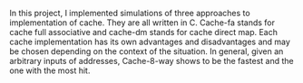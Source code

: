 In this project, I implemented simulations of three approaches to implementation of cache. They are all written in C. 
Cache-fa stands for cache full associative and cache-dm stands for cache direct map. Each cache implementation has its own advantages and disadvantages and may be chosen depending on the context of the situation. In general, given an arbitrary inputs of addresses, Cache-8-way shows to be the fastest and the one with the most hit.
